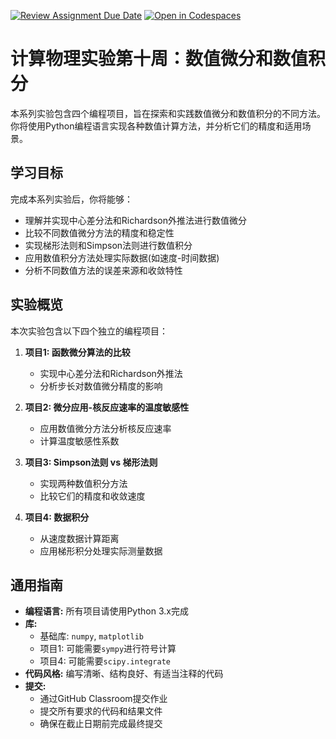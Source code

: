 [![Review Assignment Due Date](https://classroom.github.com/assets/deadline-readme-button-22041afd0340ce965d47ae6ef1cefeee28c7c493a6346c4f15d667ab976d596c.svg)](https://classroom.github.com/a/oiaK4xEf)
[![Open in Codespaces](https://classroom.github.com/assets/launch-codespace-2972f46106e565e64193e422d61a12cf1da4916b45550586e14ef0a7c637dd04.svg)](https://classroom.github.com/open-in-codespaces?assignment_repo_id=19375674)
# 计算物理实验第十周：数值微分和数值积分

本系列实验包含四个编程项目，旨在探索和实践数值微分和数值积分的不同方法。你将使用Python编程语言实现各种数值计算方法，并分析它们的精度和适用场景。

## 学习目标

完成本系列实验后，你将能够：

* 理解并实现中心差分法和Richardson外推法进行数值微分
* 比较不同数值微分方法的精度和稳定性
* 实现梯形法则和Simpson法则进行数值积分
* 应用数值积分方法处理实际数据(如速度-时间数据)
* 分析不同数值方法的误差来源和收敛特性

## 实验概览

本次实验包含以下四个独立的编程项目：

1. **项目1: 函数微分算法的比较**
   - 实现中心差分法和Richardson外推法
   - 分析步长对数值微分精度的影响

2. **项目2: 微分应用-核反应速率的温度敏感性**
   - 应用数值微分方法分析核反应速率
   - 计算温度敏感性系数

3. **项目3: Simpson法则 vs 梯形法则**
   - 实现两种数值积分方法
   - 比较它们的精度和收敛速度

4. **项目4: 数据积分**
   - 从速度数据计算距离
   - 应用梯形积分处理实际测量数据

## 通用指南

* **编程语言:** 所有项目请使用Python 3.x完成
* **库:**
  - 基础库: `numpy`, `matplotlib`
  - 项目1: 可能需要`sympy`进行符号计算
  - 项目4: 可能需要`scipy.integrate`
* **代码风格:** 编写清晰、结构良好、有适当注释的代码
* **提交:**
  - 通过GitHub Classroom提交作业
  - 提交所有要求的代码和结果文件
  - 确保在截止日期前完成最终提交

